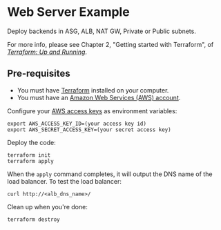 # Web Server Example

Deploy backends in ASG, ALB, NAT GW, Private or Public subnets.


For more info, please see Chapter 2, "Getting started with Terraform", of 
*[Terraform: Up and Running](http://www.terraformupandrunning.com)*.

## Pre-requisites

* You must have [Terraform](https://www.terraform.io/) installed on your computer. 
* You must have an [Amazon Web Services (AWS) account](http://aws.amazon.com/).

Configure your [AWS access 
keys](http://docs.aws.amazon.com/general/latest/gr/aws-sec-cred-types.html#access-keys-and-secret-access-keys) as 
environment variables:

```
export AWS_ACCESS_KEY_ID=(your access key id)
export AWS_SECRET_ACCESS_KEY=(your secret access key)
```

Deploy the code:

```
terraform init
terraform apply
```

When the `apply` command completes, it will output the DNS name of the load balancer. To test the load balancer:

```
curl http://<alb_dns_name>/
```

Clean up when you're done:

```
terraform destroy
```
